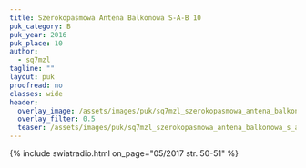 ```yaml
---
title: Szerokopasmowa Antena Balkonowa S-A-B 10
puk_category: B
puk_year: 2016
puk_place: 10
author: 
  - sq7mzl
tagline: ""
layout: puk
proofread: no
classes: wide
header:
  overlay_image: /assets/images/puk/sq7mzl_szerokopasmowa_antena_balkonowa_s_a_b_10.jpg
  overlay_filter: 0.5
  teaser: /assets/images/puk/sq7mzl_szerokopasmowa_antena_balkonowa_s_a_b_10.jpg
---
```






 



{% include swiatradio.html on_page="05/2017 str. 50-51" %}

 





 



